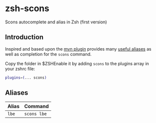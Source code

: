 # zsh-scons
Scons autocomplete and alias in Zsh (first version)

## Introduction

Inspired and based upon the [mvn plugin](https://github.com/robbyrussell/oh-my-zsh/tree/master/plugins/mvn) provides many
[useful aliases](#aliases) as well as completion for the `scons` command.

Copy the folder in $ZSHEnable it by adding `scons` to the plugins array in your zshrc file:
```zsh
plugins=(... scons)
```

## Aliases

| Alias                | Command                                         |
|:---------------------|:------------------------------------------------|
| `lbe`                | `scons lbe`                                     |
